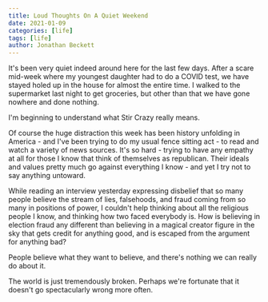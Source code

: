 ```yaml
---
title: Loud Thoughts On A Quiet Weekend
date: 2021-01-09
categories: [life]
tags: [life]
author: Jonathan Beckett
---
```


It's been very quiet indeed around here for the last few days. After a scare mid-week where my youngest daughter had to do a COVID test, we have stayed holed up in the house for almost the entire time. I walked to the supermarket last night to get groceries, but other than that we have gone nowhere and done nothing.

I'm beginning to understand what Stir Crazy really means.

Of course the huge distraction this week has been history unfolding in America - and I've been trying to do my usual fence sitting act - to read and watch a variety of news sources. It's so hard - trying to have any empathy at all for those I know that think of themselves as republican. Their ideals and values pretty much go against everything I know - and yet I try not to say anything untoward.

While reading an interview yesterday expressing disbelief that so many people believe the stream of lies, falsehoods, and fraud coming from so many in positions of power, I couldn't help thinking about all the religious people I know, and thinking how two faced everybody is. How is believing in election fraud any different than believing in a magical creator figure in the sky that gets credit for anything good, and is escaped from the argument for anything bad?

People believe what they want to believe, and there's nothing we can really do about it.

The world is just tremendously broken. Perhaps we're fortunate that it doesn't go spectacularly wrong more often.